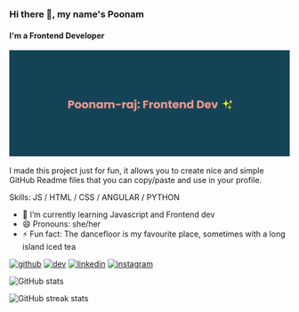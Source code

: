 ### Hi there 👋, my name's Poonam
#### I'm a Frontend Developer

![](https://github.com/Poonam-raj/Poonam-raj/blob/main/banner%20(1).png)

I made this project just for fun, it allows you to create nice and simple GitHub Readme files that you can copy/paste and use in your profile.

Skills: JS / HTML / CSS / ANGULAR / PYTHON

- 🌱 I’m currently learning Javascript and Frontend dev 
- 😄 Pronouns: she/her 
- ⚡ Fun fact: The dancefloor is my favourite place, sometimes with a long island iced tea 


[<img src='https://cdn.jsdelivr.net/npm/simple-icons@3.0.1/icons/github.svg' alt='github' height='40'>](https://github.com/Poonam-raj)  [<img src='https://cdn.jsdelivr.net/npm/simple-icons@3.0.1/icons/dev-dot-to.svg' alt='dev' height='40'>](https://dev.to/poonamraj)  [<img src='https://cdn.jsdelivr.net/npm/simple-icons@3.0.1/icons/linkedin.svg' alt='linkedin' height='40'>](https://www.linkedin.com/in/poonam-rajput/)  [<img src='https://cdn.jsdelivr.net/npm/simple-icons@3.0.1/icons/instagram.svg' alt='instagram' height='40'>](https://www.instagram.com/honestea.pod/)  

![GitHub stats](https://github-readme-stats.vercel.app/api?username=Poonam-raj&show_icons=true)  

![GitHub streak stats](https://github-readme-streak-stats.herokuapp.com/?user=Poonam-raj)  

